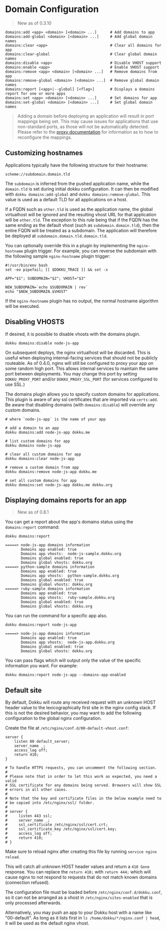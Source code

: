 # Domain Configuration

> New as of 0.3.10

```
domains:add <app> <domain> [<domain> ...]      # Add domains to app
domains:add-global <domain> [<domain> ...]     # Add global domain names
domains:clear <app>                            # Clear all domains for app
domains:clear-global                           # Clear global domain names
domains:disable <app>                          # Disable VHOST support
domains:enable <app>                           # Enable VHOST support
domains:remove <app> <domain> [<domain> ...]   # Remove domains from app
domains:remove-global <domain> [<domain> ...]  # Remove global domain names
domains:report [<app>|--global] [<flag>]       # Displays a domains report for one or more apps
domains:set <app> <domain> [<domain> ...]      # Set domains for app
domains:set-global <domain> [<domain> ...]     # Set global domain names
```

> Adding a domain before deploying an application will result in port mappings being set. This may cause issues for applications that use non-standard ports, as those will not be automatically detected. Please refer to the [proxy documentation](/docs/networking/proxy-management.md) for information as to how to reconfigure the mappings.

## Customizing hostnames

Applications typically have the following structure for their hostname:

```
scheme://subdomain.domain.tld
```

The `subdomain` is inferred from the pushed application name, while the `domain.tld` is set during initial dokku configuration. It can then be modified with `dokku domains:add-global` and `dokku domains:remove-global`. This value is used as a default TLD for all applications on a host.

If a FQDN such as `other.tld` is used as the application name, the global virtualhost will be ignored and the resulting vhost URL for that application will be `other.tld`. The exception to this rule being that if the FQDN has the same ending as the default vhost (such as `subdomain.domain.tld`), then the entire FQDN will be treated as a subdomain. The application will therefore be deployed at `subdomain.domain.tld.domain.tld`.

You can optionally override this in a plugin by implementing the `nginx-hostname` plugin trigger. For example, you can reverse the subdomain with the following sample `nginx-hostname` plugin trigger:

```shell
#!/usr/bin/env bash
set -eo pipefail; [[ $DOKKU_TRACE ]] && set -x

APP="$1"; SUBDOMAIN="$2"; VHOST="$3"

NEW_SUBDOMAIN=`echo $SUBDOMAIN | rev`
echo "$NEW_SUBDOMAIN.$VHOST"
```

If the `nginx-hostname` plugin has no output, the normal hostname algorithm will be executed.

## Disabling VHOSTS

If desired, it is possible to disable vhosts with the domains plugin.

```shell
dokku domains:disable node-js-app
```

On subsequent deploys, the nginx virtualhost will be discarded. This is useful when deploying internal-facing services that should not be publicly routeable. As of 0.4.0, nginx will still be configured to proxy your app on some random high port. This allows internal services to maintain the same port between deployments. You may change this port by setting `DOKKU_PROXY_PORT` and/or `DOKKU_PROXY_SSL_PORT` (for services configured to use SSL.)


The domains plugin allows you to specify custom domains for applications. This plugin is aware of any ssl certificates that are imported via `certs:add`. Be aware that disabling domains (with `domains:disable`) will override any custom domains.

```shell
# where `node-js-app` is the name of your app

# add a domain to an app
dokku domains:add node-js-app dokku.me

# list custom domains for app
dokku domains node-js-app

# clear all custom domains for app
dokku domains:clear node-js-app

# remove a custom domain from app
dokku domains:remove node-js-app dokku.me

# set all custom domains for app
dokku domains:set node-js-app dokku.me dokku.org
```

## Displaying domains reports for an app

> New as of 0.8.1

You can get a report about the app's domains status using the `domains:report` command:

```shell
dokku domains:report
```

```
=====> node-js-app domains information
       Domains app enabled: true
       Domains app vhosts:  node-js-sample.dokku.org
       Domains global enabled: true
       Domains global vhosts: dokku.org
=====> python-sample domains information
       Domains app enabled: true
       Domains app vhosts:  python-sample.dokku.org
       Domains global enabled: true
       Domains global vhosts: dokku.org
=====> ruby-sample domains information
       Domains app enabled: true
       Domains app vhosts:  ruby-sample.dokku.org
       Domains global enabled: true
       Domains global vhosts: dokku.org
```

You can run the command for a specific app also.

```shell
dokku domains:report node-js-app
```

```
=====> node-js-app domains information
       Domains app enabled: true
       Domains app vhosts:  node-js-app.dokku.org
       Domains global enabled: true
       Domains global vhosts: dokku.org
```

You can pass flags which will output only the value of the specific information you want. For example:

```shell
dokku domains:report node-js-app --domains-app-enabled
```

## Default site

By default, Dokku will route any received request with an unknown HOST header value to the lexicographically first site in the nginx config stack. If this is not the desired behavior, you may want to add the following configuration to the global nginx configuration.

Create the file at `/etc/nginx/conf.d/00-default-vhost.conf`:

```nginx
server {
    listen 80 default_server;
    server_name _;
    access_log off;
    return 410;
}

# To handle HTTPS requests, you can uncomment the following section.
#
# Please note that in order to let this work as expected, you need a valid
# SSL certificate for any domains being served. Browsers will show SSL
# errors in all other cases.
#
# Note that the key and certificate files in the below example need to
# be copied into /etc/nginx/ssl/ folder.
#
# server {
#     listen 443 ssl;
#     server_name _;
#     ssl_certificate /etc/nginx/ssl/cert.crt;
#     ssl_certificate_key /etc/nginx/ssl/cert.key;
#     access_log off;
#     return 410;
# }
```

Make sure to reload nginx after creating this file by running `service nginx reload`.

This will catch all unknown HOST header values and return a `410 Gone` response. You can replace the `return 410;` with `return 444;` which will cause nginx to not respond to requests that do not match known domains (connection refused).

The configuration file must be loaded before `/etc/nginx/conf.d/dokku.conf`, so it can not be arranged as a vhost in `/etc/nginx/sites-enabled` that is only processed afterwards.

Alternatively, you may push an app to your Dokku host with a name like "00-default". As long as it lists first in `ls /home/dokku/*/nginx.conf | head`, it will be used as the default nginx vhost.
